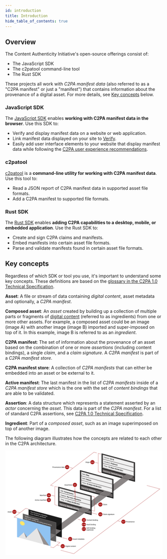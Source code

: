 ```yaml
---
id: introduction
title: Introduction
hide_table_of_contents: true
---
```


## Overview

The Content Authenticity Initiative's open-source offerings consist of:

- The JavaScript SDK
- The c2patool command-line tool
- The Rust SDK

These projects all work with _C2PA manifest data_ (also referred to as a "C2PA manifest" or just a "manifest") that contains information about the provenance of a digital asset. For more details, see [Key concepts](#key-concepts) below.

### JavaScript SDK

The [JavaScript SDK](js-sdk/getting-started/overview) enables **working with C2PA manifest data in the browser**. Use this SDK to:

- Verify and display manifest data on a website or web application.
- Link manifest data displayed on your site to [Verify](https://verify.contentauthenticity.org/).
- Easily add user interface elements to your website that display manifest data while following the [C2PA user experience recommendations](https://c2pa.org/specifications/specifications/1.0/ux/UX_Recommendations.html).

### c2patool

[c2patool](c2patool) is a **command-line utility for working with C2PA manifest data**. Use this tool to:

- Read a JSON report of C2PA manifest data in supported asset file formats.
- Add a C2PA manifest to supported file formats.

### Rust SDK

The [Rust SDK](rust-sdk) enables **adding C2PA capabilities to a desktop, mobile, or embedded application**. Use the Rust SDK to:

- Create and sign C2PA claims and manifests.
- Embed manifests into certain asset file formats.
- Parse and validate manifests found in certain asset file formats.

## Key concepts

Regardless of which SDK or tool you use, it's important to understand some key concepts. These definitions are based on the [glossary in the C2PA 1.0 Technical Specification](https://c2pa.org/specifications/specifications/1.0/specs/C2PA_Specification.html#_glossary).

**Asset**: A file or stream of data containing _digital content_, asset metadata and optionally, a _C2PA manifest_.

**Composed asset**: An _asset_ created by building up a collection of multiple parts or fragments of [digital content](https://c2pa.org/specifications/specifications/1.0/specs/C2PA_Specification.html#_digital_content) (referred to as ingredients) from one or more other assets. For example, a composed asset could be an image (image A) with another image (image B) imported and super-imposed on top of it. In this example, image B is referred to as an _ingredient_.

**C2PA manifest**: The set of information about the provenance of an asset based on the combination of one or more _assertions_ (including content bindings), a single _claim_, and a _claim signature_. A _C2PA manifest_ is part of a _C2PA manifest store_.

**C2PA manifest store**: A collection of _C2PA manifests_ that can either be embedded into an asset or be external to it.

**Active manifest**: The last manifest in the list of _C2PA manifests_ inside of a _C2PA manifest store_ which is the one with the set of _content bindings_ that are able to be validated.

**Assertion**: A data structure which represents a statement asserted by an _actor_ concerning the _asset_. This data is part of the _C2PA manifest_. For a list of standard C2PA assertions, see [C2PA 1.0 Technical Specification](https://c2pa.org/specifications/specifications/1.0/specs/C2PA_Specification.html#_c2pa_standard_assertions).

**Ingredient**: Part of a _composed asset_, such as an image superimposed on top of another image.

The following diagram illustrates how the concepts are related to each other in the C2PA architecture.

![C2PA architecture and concepts diagram](../static/img/c2pa_visualglossary.png)
